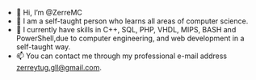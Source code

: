 - 👋 Hi, I’m @ZerreMC
- 👀 I am a self-taught person who learns all areas of computer science.
- 🌱 I currently have skills in C++, SQL, PHP, VHDL, MIPS, BASH and PowerShell,due to computer engineering, and web development in a self-taught way.
- 📫 You can contact me through my professional e-mail address zerreytug.gll@gmail.com.

<!---
Scirga/Scirga is a ✨ special ✨ repository because its `README.md` (this file) appears on your GitHub profile.
You can click the Preview link to take a look at your changes.
--->
